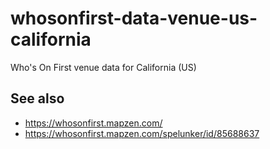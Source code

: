 # whosonfirst-data-venue-us-california

Who's On First venue data for California (US)

## See also

* https://whosonfirst.mapzen.com/
* https://whosonfirst.mapzen.com/spelunker/id/85688637
